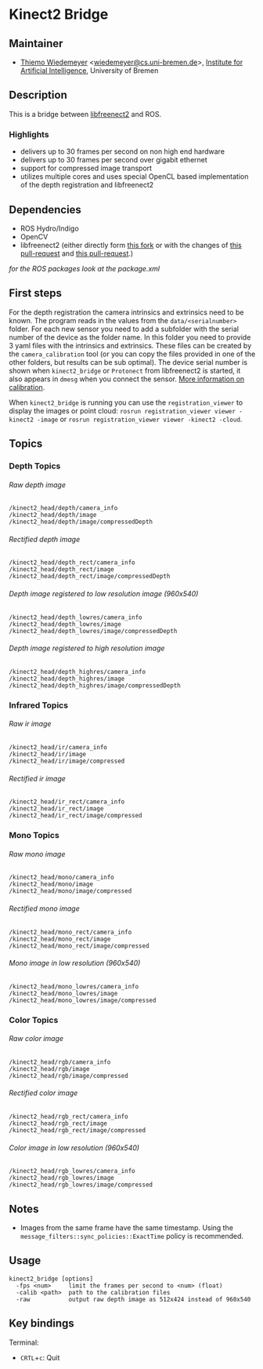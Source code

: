 # Kinect2 Bridge

## Maintainer

- [Thiemo Wiedemeyer](https://ai.uni-bremen.de/team/thiemo_wiedemeyer) <<wiedemeyer@cs.uni-bremen.de>>, [Institute for Artificial Intelligence](http://ai.uni-bremen.de/), University of Bremen

## Description

This is a bridge between [libfreenect2](https://github.com/OpenKinect/libfreenect2) and ROS.

### Highlights

- delivers up to 30 frames per second on non high end hardware
- delivers up to 30 frames per second over gigabit ethernet
- support for compressed image transport
- utilizes multiple cores and uses special OpenCL based implementation of the depth registration and libfreenect2

## Dependencies

- ROS Hydro/Indigo
- OpenCV
- libfreenect2 (either directly form [this fork](https://github.com/wiedemeyer/libfreenect2) or with the changes of [this pull-request](https://github.com/OpenKinect/libfreenect2/pull/48) and [this pull-request](https://github.com/OpenKinect/libfreenect2/pull/47).)

*for the ROS packages look at the package.xml*

## First steps

For the depth registration the camera intrinsics and extrinsics need to be known. The program reads in the values from the `data/<serialnumber>` folder. For each new sensor you need to add a subfolder with the serial number of the device as the folder name. In this folder you need to provide 3 yaml files with the intrinsics and extrinsics. These files can be created by the `camera_calibration` tool (or you can copy the files provided in one of the other folders, but results can be sub optimal). The device serial number is shown when `kinect2_bridge` or `Protonect` from libfreenect2 is started, it also appears in `dmesg` when you connect the sensor. [More information on calibration](https://github.com/code-iai/iai_kinect2/tree/master/camera_calibration#calibrating-the-kinect-one).

When `kinect2_bridge` is running you can use the `registration_viewer` to display the images or point cloud: `rosrun registration_viewer viewer -kinect2 -image` or `rosrun registration_viewer viewer -kinect2 -cloud`.

## Topics

### Depth Topics

###### Raw depth image
```
/kinect2_head/depth/camera_info
/kinect2_head/depth/image
/kinect2_head/depth/image/compressedDepth
```

###### Rectified depth image
```
/kinect2_head/depth_rect/camera_info
/kinect2_head/depth_rect/image
/kinect2_head/depth_rect/image/compressedDepth
```

###### Depth image registered to low resolution image (960x540)
```
/kinect2_head/depth_lowres/camera_info
/kinect2_head/depth_lowres/image
/kinect2_head/depth_lowres/image/compressedDepth
```

###### Depth image registered to high resolution image
```
/kinect2_head/depth_highres/camera_info
/kinect2_head/depth_highres/image
/kinect2_head/depth_highres/image/compressedDepth
```

### Infrared Topics

###### Raw ir image
```
/kinect2_head/ir/camera_info
/kinect2_head/ir/image
/kinect2_head/ir/image/compressed
```

###### Rectified ir image
```
/kinect2_head/ir_rect/camera_info
/kinect2_head/ir_rect/image
/kinect2_head/ir_rect/image/compressed
```

### Mono Topics

###### Raw mono image
```
/kinect2_head/mono/camera_info
/kinect2_head/mono/image
/kinect2_head/mono/image/compressed
```

###### Rectified mono image
```
/kinect2_head/mono_rect/camera_info
/kinect2_head/mono_rect/image
/kinect2_head/mono_rect/image/compressed
```

###### Mono image in low resolution (960x540)
```
/kinect2_head/mono_lowres/camera_info
/kinect2_head/mono_lowres/image
/kinect2_head/mono_lowres/image/compressed
```

### Color Topics

###### Raw color image
```
/kinect2_head/rgb/camera_info
/kinect2_head/rgb/image
/kinect2_head/rgb/image/compressed
```

###### Rectified color image
```
/kinect2_head/rgb_rect/camera_info
/kinect2_head/rgb_rect/image
/kinect2_head/rgb_rect/image/compressed
```

###### Color image in low resolution (960x540)
```
/kinect2_head/rgb_lowres/camera_info
/kinect2_head/rgb_lowres/image
/kinect2_head/rgb_lowres/image/compressed
```

## Notes

- Images from the same frame have the same timestamp. Using the `message_filters::sync_policies::ExactTime` policy is recommended.

## Usage

```
kinect2_bridge [options]
  -fps <num>     limit the frames per second to <num> (float)
  -calib <path>  path to the calibration files
  -raw           output raw depth image as 512x424 instead of 960x540
```

## Key bindings

Terminal:
- `CRTL`+`c`: Quit

